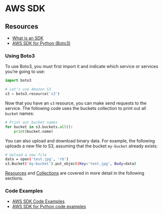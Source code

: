 # AWS SDK

## Resources
- [What is an SDK](https://aws.amazon.com/what-is/sdk/)
- [AWS SDK for Python (Boto3)](https://aws.amazon.com/sdk-for-python/)

### Using Boto3

To use Boto3, you must first import it and indicate which service or services you’re going to use:

```python
import boto3

# Let's use Amazon S3
s3 = boto3.resource('s3')
```

Now that you have an `s3` resource, you can make send requests to the service. The following code uses the buckets collection to print out all `bucket` names:

```python
# Print out bucket names
for bucket in s3.buckets.all():
    print(bucket.name)
```

You can also upload and download binary data. For example, the following uploads a new file to S3, assuming that the bucket `my-bucket` already exists:

```sh
# Upload a new file
data = open('test.jpg', 'rb')
s3.Bucket('my-bucket').put_object(Key='test.jpg', Body=data)
```

[Resources](https://boto3.amazonaws.com/v1/documentation/api/latest/guide/resources.html#guide-resources) and [Collections](https://boto3.amazonaws.com/v1/documentation/api/latest/guide/collections.html#guide-collections) are covered in more detail in the following sections.


### Code Examples
- [AWS SDK Code Examples](https://boto3.amazonaws.com/v1/documentation/api/latest/guide/examples.html)
- [AWS SDK for Python code examples](https://github.com/awsdocs/aws-doc-sdk-examples/tree/main/python)
